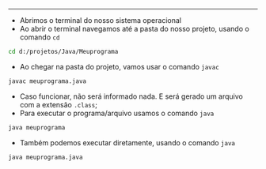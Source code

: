 ___
- Abrimos o terminal do nosso sistema operacional
- Ao abrir o terminal navegamos até a pasta do nosso projeto, usando o comando `cd`
```bash
cd d:/projetos/Java/Meuprograma
```
- Ao chegar na pasta do projeto, vamos usar o comando `javac`
```bash
javac meuprograma.java
```
- Caso funcionar, não será informado nada. E será gerado um arquivo com a extensão `.class`;
- Para executar o programa/arquivo usamos o comando `java`
```bash
java meuprograma
```
- Também podemos executar diretamente, usando o comando `java`
```bash
java meuprograma.java
```
